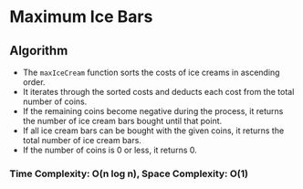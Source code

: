 # Maximum Ice Bars

## Algorithm
- The `maxIceCream` function sorts the costs of ice creams in ascending order.
- It iterates through the sorted costs and deducts each cost from the total number of coins. 
- If the remaining coins become negative during the process, it returns the number of ice cream bars bought until that point. 
- If all ice cream bars can be bought with the given coins, it returns the total number of ice cream bars. 
- If the number of coins is 0 or less, it returns 0.

### Time Complexity: O(n log n), Space Complexity: O(1)

